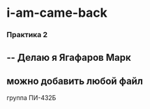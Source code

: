 # i-am-came-back
### Практика 2
--
Делаю я Ягафаров Марк
-- 
можно добавить любой файл
--
группа ПИ-432Б




